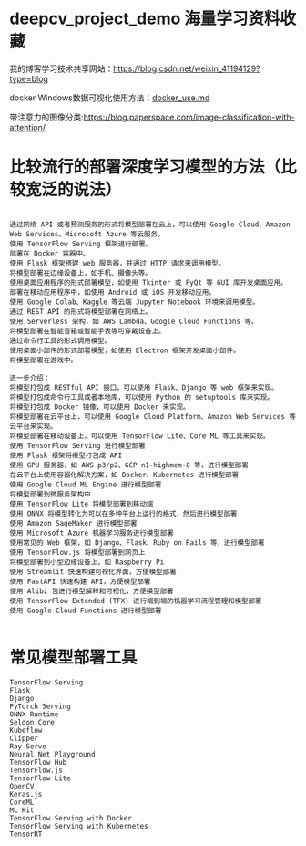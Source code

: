 # deepcv_project_demo 海量学习资料收藏

我的博客学习技术共享网站：https://blog.csdn.net/weixin_41194129?type=blog

docker Windows数据可视化使用方法：[docker_use.md](https://github.com/KangChou/deepcv_project_demo/blob/main/docker_use.md)

带注意力的图像分类:https://blog.paperspace.com/image-classification-with-attention/


# 比较流行的部署深度学习模型的方法（比较宽泛的说法）
```

通过网络 API 或者预测服务的形式将模型部署在云上，可以使用 Google Cloud、Amazon Web Services、Microsoft Azure 等云服务。
使用 TensorFlow Serving 框架进行部署。
部署在 Docker 容器中。
使用 Flask 框架搭建 web 服务器，并通过 HTTP 请求来调用模型。
将模型部署在边缘设备上，如手机、摄像头等。
使用桌面应用程序的形式部署模型，如使用 Tkinter 或 PyQt 等 GUI 库开发桌面应用。
部署在移动应用程序中，如使用 Android 或 iOS 开发移动应用。
使用 Google Colab、Kaggle 等云端 Jupyter Notebook 环境来调用模型。
通过 REST API 的形式将模型部署在网络上。
使用 Serverless 架构，如 AWS Lambda、Google Cloud Functions 等。
将模型部署在智能音箱或智能手表等可穿戴设备上。
通过命令行工具的形式调用模型。
使用桌面小部件的形式部署模型，如使用 Electron 框架开发桌面小部件。
将模型部署在游戏中。

进一步介绍：
将模型打包成 RESTful API 接口，可以使用 Flask、Django 等 web 框架来实现。
将模型打包成命令行工具或者本地库，可以使用 Python 的 setuptools 库来实现。
将模型打包成 Docker 镜像，可以使用 Docker 来实现。
将模型部署在云平台上，可以使用 Google Cloud Platform、Amazon Web Services 等云平台来实现。
将模型部署在移动设备上，可以使用 TensorFlow Lite、Core ML 等工具来实现。
使用 TensorFlow Serving 进行模型部署
使用 Flask 框架将模型打包成 API
使用 GPU 服务器，如 AWS p3/p2、GCP n1-highmem-8 等，进行模型部署
在云平台上使用容器化解决方案，如 Docker、Kubernetes 进行模型部署
使用 Google Cloud ML Engine 进行模型部署
将模型部署到微服务架构中
使用 TensorFlow Lite 将模型部署到移动端
使用 ONNX 将模型转化为可以在多种平台上运行的格式，然后进行模型部署
使用 Amazon SageMaker 进行模型部署
使用 Microsoft Azure 机器学习服务进行模型部署
使用常见的 Web 框架，如 Django、Flask、Ruby on Rails 等，进行模型部署
使用 TensorFlow.js 将模型部署到网页上
将模型部署到小型边缘设备上，如 Raspberry Pi
使用 Streamlit 快速构建可视化界面，方便模型部署
使用 FastAPI 快速构建 API，方便模型部署
使用 Alibi 包进行模型解释和可视化，方便模型部署
使用 TensorFlow Extended (TFX) 进行端到端的机器学习流程管理和模型部署
使用 Google Cloud Functions 进行模型部署


```





# 常见模型部署工具


```
TensorFlow Serving
Flask
Django
PyTorch Serving
ONNX Runtime
Seldon Core
Kubeflow
Clipper
Ray Serve
Neural Net Playground
TensorFlow Hub
TensorFlow.js
TensorFlow Lite
OpenCV
Keras.js
CoreML
ML Kit
TensorFlow Serving with Docker
TensorFlow Serving with Kubernetes
TensorRT
```
